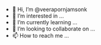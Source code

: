 - 👋 Hi, I’m @veerapornjamsonk
- 👀 I’m interested in ...
- 🌱 I’m currently learning ...
- 💞️ I’m looking to collaborate on ...
- 📫 How to reach me ...

<!---
veerapornjamsonk/veerapornjamsonk is a ✨ special ✨ repository because its `README.md` (this file) appears on your GitHub profile.
You can click the Preview link to take a look at your changes.
--->
